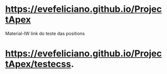 # https://evefeliciano.github.io/ProjectApex
Material-IW 
link do teste das positions
# https://evefeliciano.github.io/ProjectApex/testecss.
